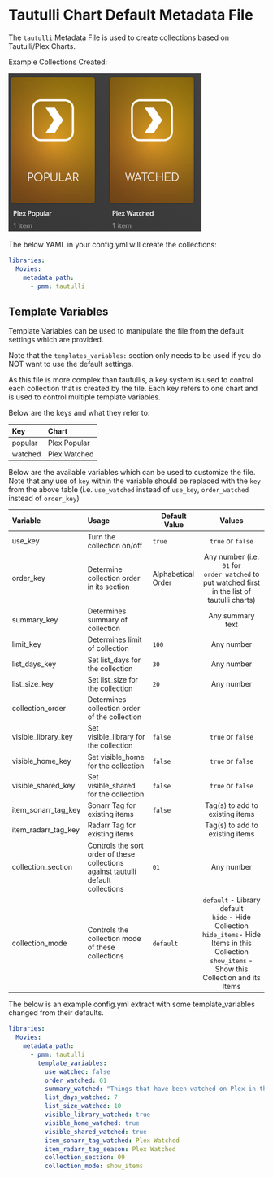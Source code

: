 # Tautulli Chart Default Metadata File

The `tautulli` Metadata File is used to create collections based on Tautulli/Plex Charts.

Example Collections Created:

![](../images/tautulli.png)

The below YAML in your config.yml will create the collections:
```yaml
libraries:
  Movies:
    metadata_path:
      - pmm: tautulli
```

## Template Variables
Template Variables can be used to manipulate the file from the default settings which are provided. 

Note that the `templates_variables:` section only needs to be used if you do NOT want to use the default settings.

As this file is more complex than tautullis, a key system is used to control each collection that is created by the file. Each key refers to one chart and is used to control multiple template variables.

Below are the keys and what they refer to:

| Key      | Chart        |
|:---------|:-------------|
| popular  | Plex Popular |
| watched  | Plex Watched |


Below are the available variables which can be used to customize the file. Note that any use of `key` within the variable should be replaced with the `key` from the above table (i.e. `use_watched` instead of `use_key`, `order_watched` instead of `order_key`)


| Variable               | Usage                                                                             | Default Value      |                                                                             Values                                                                             |
|:-----------------------|:----------------------------------------------------------------------------------|--------------------|:--------------------------------------------------------------------------------------------------------------------------------------------------------------:|
| use_key                | Turn the collection on/off                                                        | `true`             |                                                                       `true` or `false`                                                                        |
| order_key              | Determine collection order in its section                                         | Alphabetical Order |                                 Any number (i.e. `01` for `order_watched` to put watched first in the list of tautulli charts)                                 |
| summary_key            | Determines summary of collection                                                  |                    |                                                                        Any summary text                                                                        |
| limit_key              | Determines limit of collection                                                    | `100`              |                                                                           Any number                                                                           |
| list_days_key          | Set list_days for the collection                                                  | `30`               |                                                                           Any number                                                                           |
| list_size_key          | Set list_size for the collection                                                  | `20`               |                                                                           Any number                                                                           |
| collection_order   | Determines collection order of the collection                                     |                    |                                                                                                                                                                |
| visible_library_key    | Set visible_library for the collection                                            | `false`            |                                                                       `true` or `false`                                                                        |
| visible_home_key       | Set visible_home for the collection                                               | `false`            |                                                                       `true` or `false`                                                                        |
| visible_shared_key     | Set visible_shared for the collection                                             | `false`            |                                                                       `true` or `false`                                                                        |
| item_sonarr_tag_key    | Sonarr Tag for existing items                                                     | `false`            |                                                                Tag(s) to add to existing items                                                                 |
| item_radarr_tag_key    | Radarr Tag for existing items                                                     |                    |                                                                Tag(s) to add to existing items                                                                 |
| collection_section     | Controls the sort order of these collections against tautulli default collections | `01`               |                                                                           Any number                                                                           |
| collection_mode        | Controls the collection mode of these collections                                 | `default`          | `default` - Library default<br/>`hide` - Hide Collection<br/>`hide_items`- Hide Items in this Collection<br/>`show_items` - Show this Collection and its Items |

The below is an example config.yml extract with some template_variables changed from their defaults.

```yaml
libraries:
  Movies:
    metadata_path:
      - pmm: tautulli
        template_variables:
          use_watched: false
          order_watched: 01
          summary_watched: "Things that have been watched on Plex in the past 7 days"
          list_days_watched: 7
          list_size_watched: 10
          visible_library_watched: true
          visible_home_watched: true
          visible_shared_watched: true
          item_sonarr_tag_watched: Plex Watched
          item_radarr_tag_season: Plex Watched
          collection_section: 09
          collection_mode: show_items
```
